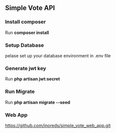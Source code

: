 ## Simple Vote API

### Install composer
Run **composer install**

### Setup Database
pelase set up your database environment in .env file

### Generate jwt key
Run **php artisan jwt:secret**

### Run Migrate
Run **php artisan migrate --seed**

### Web App

https://github.com/inoreds/simple_vote_web_app.git